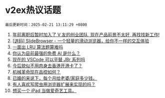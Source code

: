# v2ex热议话题

`最后更新时间：2025-02-21 13:11:29 +0800`

1. [年前离职后暂时加入了 V 友的创业团队, 现在产品前景不太好, 再找找新工作!](https://www.v2ex.com/t/1112917)
1. [[送码] SlideBrowser - 一个轻量的滑动浏览器，给你不一样的交互体验](https://www.v2ex.com/t/1113107)
1. [一面出 LRU 算法题算难吗](https://www.v2ex.com/t/1113104)
1. [你认为目前最强的免费 AI 是什么？](https://www.v2ex.com/t/1113051)
1. [现在的 VSCode 可以平替 JBr 系列吗](https://www.v2ex.com/t/1113020)
1. [今后貌似不用肉身去香港开港卡了？](https://www.v2ex.com/t/1113000)
1. [机械革命现在品控如何？](https://www.v2ex.com/t/1112937)
1. [已婚的来说下，每个月给老婆/家庭多少钱。](https://www.v2ex.com/t/1113156)
1. [有人喜欢写爬虫用浏览器扩展来实现的吗？](https://www.v2ex.com/t/1112944)
1. [想买一个 iPad 当做爱奇艺工具。](https://www.v2ex.com/t/1113125)

